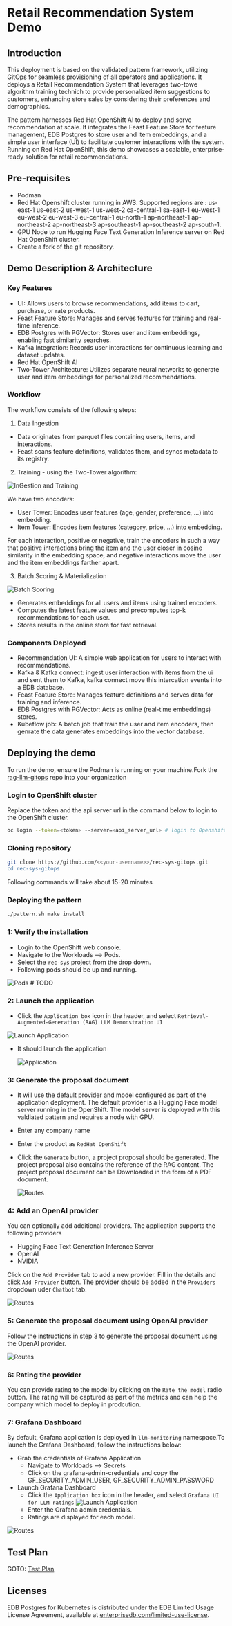 # Retail Recommendation System Demo
## Introduction
This deployment is based on the validated pattern framework, utilizing GitOps for seamless provisioning of all operators and applications. It deploys a Retail Recommendation System that leverages two-towe algorithm training technich to provide personalized item suggestions to customers, enhancing store sales by considering their preferences and demographics.

The pattern harnesses Red Hat OpenShift AI to deploy and serve recommendation at scale. It integrates the Feast Feature Store for feature management, EDB Postgres to store user and item embeddings, and a simple user interface (UI) to facilitate customer interactions with the system. Running on Red Hat OpenShift, this demo showcases a scalable, enterprise-ready solution for retail recommendations.
## Pre-requisites

- Podman
- Red Hat Openshift cluster running in AWS. Supported regions are : us-east-1 us-east-2 us-west-1 us-west-2 ca-central-1 sa-east-1 eu-west-1 eu-west-2 eu-west-3 eu-central-1 eu-north-1 ap-northeast-1 ap-northeast-2 ap-northeast-3 ap-southeast-1 ap-southeast-2 ap-south-1.
- GPU Node to run Hugging Face Text Generation Inference server on Red Hat OpenShift cluster.
- Create a fork of the <TODO add link for the repo after moving it to VP project> git repository.

## Demo Description & Architecture
### Key Features
* UI: Allows users to browse recommendations, add items to cart, purchase, or rate products.
* Feast Feature Store: Manages and serves features for training and real-time inference.
* EDB Postgres with PGVector: Stores user and item embeddings, enabling fast similarity searches.
* Kafka Integration: Records user interactions for continuous learning and dataset updates.
* Red Hat OpenShift AI
* Two-Tower Architecture: Utilizes separate neural networks to generate user and item embeddings for personalized recommendations.
<!-- * Monitoring Dashboard: Provides performance metrics using Prometheus and Grafana.
* GitOps Deployment: Ensures an end-to-end, reproducible setup of the demo. -->

### Workflow

The workflow consists of the following steps:

1. Data Ingestion
* Data originates from parquet files containing users, items, and interactions.
* Feast scans feature definitions, validates them, and syncs metadata to its registry.

2. Training - using the Two-Tower algorithm:

![InGestion and Training](images/Data_ingestion_and_training.drawio.png)

We have two encoders:
* User Tower: Encodes user features (age, gender, preference, ...) into embedding.
* Item Tower: Encodes item features (category, price, ...) into embedding.
  
For each interaction, positive or negative, train the encoders in such a way that positive interactions bring the item and the user closer in cosine similarity in the embedding space, and negative interactions move the user and the item embeddings farther apart.

3. Batch Scoring & Materialization

![Batch Scoring](images/high_level_batch_scoring.drawio.png)

* Generates embeddings for all users and items using trained encoders.
* Computes the latest feature values and precomputes top-k recommendations for each user.
* Stores results in the online store for fast retrieval.

### Components Deployed
* Recommendation UI: A simple web application for users to interact with recommendations.
* Kafka & Kafka connect: ingest user interaction with items from the ui and sent them to Kafka, kafka connect move this intercation events into a EDB database.
* Feast Feature Store: Manages feature definitions and serves data for training and inference.
* EDB Postgres with PGVector: Acts as online (real-time embeddings) stores.
* Kubeflow job: A batch job that train the user and item encoders, then genrate the data generates embeddings into the vector database.

## Deploying the demo

To run the demo, ensure the Podman is running on your machine.Fork the [rag-llm-gitops](https://github.com/validatedpatterns/rag-llm-gitops) repo into your organization

### Login to OpenShift cluster

Replace the token and the api server url in the command below to login to the OpenShift cluster.

```sh
oc login --token=<token> --server=<api_server_url> # login to Openshift cluster
```

### Cloning repository

```sh
git clone https://github.com/<<your-username>>/rec-sys-gitops.git
cd rec-sys-gitops
```

<!-- ### Configuring model

This pattern deploys [IBM Granite 3.1-8B-Instruct](https://huggingface.co/ibm-granite/granite-3.1-8b-instruct) out of box. Run the following command to configure vault with the model Id.

```sh
# Copy values-secret.yaml.template to ~/values-secret-rag-llm-gitops.yaml.
# You should never check-in these files
# Add secrets to the values-secret.yaml that needs to be added to the vault.
cp values-secret.yaml.template ~/values-secret-rag-llm-gitops.yaml
```

To deploy a model that can requires an Hugging Face token, grab the [Hugging Face token](https://huggingface.co/settings/tokens) and accept the terms and conditions on the model page. Edit ~/values-secret-rag-llm-gitops.yaml to replace the `model Id` and the `Hugging Face` token.

```sh
secrets:
  - name: hfmodel
    fields:
    - name: hftoken
      value: null
    - name: modelId
      value: "ibm-granite/granite-3.1-8b-instruct"
  - name: minio
    fields:
    - name: MINIO_ROOT_USER
      value: minio
    - name: MINIO_ROOT_PASSWORD
      value: null
      onMissingValue: generate
``` -->

<!-- ### Provision GPU MachineSet

As a pre-requisite to deploy the application using the validated pattern, GPU nodes should be provisioned along with Node Feature Discovery Operator and NVIDIA GPU operator. To provision GPU Nodes

Following command will take about 5-10 minutes.

```sh
./pattern.sh make create-gpu-machineset
```

Wait till the nodes are provisioned and running.

![Diagram](images/nodes.png)

Alternatiely, follow the [instructions](./GPU_provisioning.md) to manually install GPU nodes, Node Feature Discovery Operator and NVIDIA GPU operator. -->

<!-- ### Deploy application

***Note:**: This pattern supports two types of vector databases, EDB Postgres for Kubernetes and Redis. By default the pattern will deploy EDB Postgres for Kubernetes as a vector DB. To deploy Redis, change the global.db.type to REDIS in [values-global.yaml](./values-global.yaml).

```yaml
---
global:
  pattern: rag-llm-gitops
  options:
    useCSV: false
    syncPolicy: Automatic
    installPlanApproval: Automatic
# Possible value for db.type = [REDIS, EDB]
  db:
    index: docs
    type: EDB  # <--- Default is EDB, Change the db type to REDIS for Redis deployment
main:
  clusterGroupName: hub
  multiSourceConfig:
    enabled: true
``` -->

Following commands will take about 15-20 minutes

### Deploying the pattern

```sh
./pattern.sh make install
```

### 1: Verify the installation

- Login to the OpenShift web console.
- Navigate to the Workloads --> Pods.
- Select the `rec-sys` project from the drop down.
- Following pods should be up and running.

![Pods](images/rag-llm.png) # TODO


### 2: Launch the application

- Click the `Application box` icon in the header, and select `Retrieval-Augmented-Generation (RAG) LLM Demonstration UI`

![Launch Application](images/launch-application.png)

- It should launch the application

  ![Application](images/application.png)

### 3: Generate the proposal document

- It will use the default provider and model configured as part of the application deployment. The default provider is a Hugging Face model server running in the OpenShift. The model server is deployed with this valdiated pattern and requires a node with GPU.
- Enter any company name
- Enter the product as `RedHat OpenShift`
- Click the `Generate` button, a project proposal should be generated. The project proposal also contains the reference of the RAG content. The project proposal document can be Downloaded in the form of a PDF document.

  ![Routes](images/proposal.png)

### 4: Add an OpenAI provider

You can optionally add additional providers. The application supports the following providers

- Hugging Face Text Generation Inference Server
- OpenAI
- NVIDIA

Click on the `Add Provider` tab to add a new provider. Fill in the details and click `Add Provider` button. The provider should be added in the `Providers` dropdown uder `Chatbot` tab.

![Routes](images/add_provider.png)

### 5: Generate the proposal document using OpenAI provider

Follow the instructions in step 3 to generate the proposal document using the OpenAI provider.

![Routes](images/chatgpt.png)

### 6: Rating the provider

You can provide rating to the model by clicking on the `Rate the model` radio button. The rating will be captured as part of the metrics and can help the company which model to deploy in prodcution.

### 7: Grafana Dashboard

By default, Grafana application is deployed in `llm-monitoring` namespace.To launch the Grafana Dashboard, follow the instructions below:

- Grab the credentials of Grafana Application
  - Navigate to Workloads --> Secrets
  - Click on the grafana-admin-credentials and copy the GF_SECURITY_ADMIN_USER, GF_SECURITY_ADMIN_PASSWORD
- Launch Grafana Dashboard
  - Click the `Application box` icon in the header, and select `Grafana UI for LLM ratings`
 ![Launch Application](images/launch-application.png)
  - Enter the Grafana admin credentials.
  - Ratings are displayed for each model.

![Routes](images/monitoring.png)

## Test Plan
GOTO: [Test Plan](./TESTPLAN.md)

## Licenses

EDB Postgres for Kubernetes is distributed under the EDB Limited Usage License
Agreement, available at [enterprisedb.com/limited-use-license](https://www.enterprisedb.com/limited-use-license).

